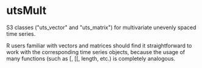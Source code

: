 # utsMult

S3 classes ("uts_vector" and "uts_matrix") for multivariate unevenly spaced time series.

R users familiar with vectors and matrices should find it straightforward to work with the corresponding time series objects, because the usage of many functions (such as [, [[, length, etc.) is completely analogous.
